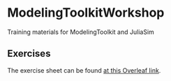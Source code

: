 # ModelingToolkitWorkshop

Training materials for ModelingToolkit and JuliaSim

## Exercises

The exercise sheet can be found [at this Overleaf link](https://www.overleaf.com/read/mcvtqwjcmkrj).
